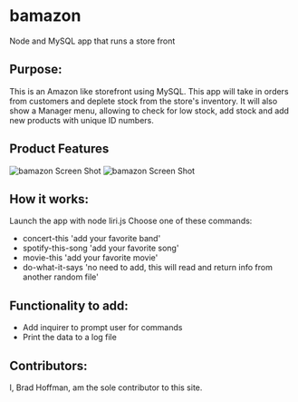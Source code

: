 # bamazon
Node and MySQL app that runs a store front

## Purpose:
This is an Amazon like storefront using MySQL. This app will take in orders from customers and deplete stock from the store's inventory.  It will also show a Manager menu, allowing to check for low stock, add stock and add new products with unique ID numbers.

## Product Features
![bamazon Screen Shot](assets/images/SS1)
![bamazon Screen Shot](./assets/images/SS2)

## How it works:
Launch the app with node liri.js
Choose one of these commands: 
* concert-this 'add your favorite band'
* spotify-this-song 'add your favorite song'
* movie-this 'add your favorite movie'
* do-what-it-says 'no need to add, this will read and return info from another random file'

## Functionality to add:
* Add inquirer to prompt user for commands
* Print the data to a log file

## Contributors:
I, Brad Hoffman, am the sole contributor to this site.